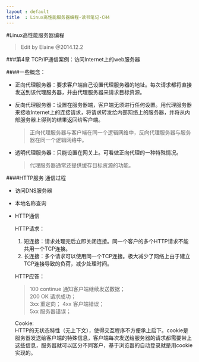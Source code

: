 ```yaml
---
layout : default
title  : Linux高性能服务器编程-读书笔记-CH4
---
```

#Linux高性能服务器编程    
 > Edit by Elaine @2014.12.2
 
###第4章 TCP/IP通信案例：访问Internet上的web服务器
       
####一些概念：  
* 正向代理服务器：要求客户端自己设置代理服务器的地址。每次请求都将直接发送到该代理服务器，并由代理服务器来请求目标资源。    
* 反向代理服务器：设置在服务器端，客户端无须进行任何设置。用代理服务器来接收Internet上的连接请求，将请求转发给内部网络上的服务器，并将从内部服务器上得到的结果返回给客户端。   
 
	>正向代理服务器与客户端在同一个逻辑网络中，反向代理服务器与服务器在同一个逻辑网络中。    

* 透明代理服务器：只能设置在网关上。可看做正向代理的一种特殊情况。  

	>代理服务器通常还提供缓存目标资源的功能。    

####HTTP服务 通信过程   
* 访问DNS服务器     
* 本地名称查询    
* HTTP通信    

  HTTP请求：  
    1. 短连接：请求处理完后立即关闭连接。同一个客户的多个HTTP请求不能共用一个TCP连接。  
    2. 长连接：多个请求可以使用同一个TCP连接。极大减少了网络上由于建立TCP连接导致的负荷，减少处理时间。

  HTTP应答：    
  
  >100 continue  通知客户端继续发送数据；      
  >200 OK 请求成功；   
  >3xx 重定向；
  >4xx 客户端错误；   
  >5xx 服务器错误；

  Cookie:  
    HTTP的无状态特性（无上下文），使得交互程序不方便承上启下。cookie是服务器发送给客户端的特殊信息，客户端每次发送给服务器的请求都需要带上这些信息，服务器就可以区分不同客户，基于浏览器的自动登录就是用cookie实现的。   
